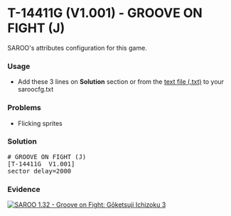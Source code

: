 # T-14411G (V1.001) - GROOVE ON FIGHT (J)

SAROO's attributes configuration for this game.

### Usage

- Add these 3 lines on **Solution** section or from the [text file (.txt)](./config.txt) to your saroocfg.txt

### Problems

- Flicking sprites

### Solution

<pre># GROOVE ON FIGHT (J)
[T-14411G  V1.001]
sector_delay=2000</pre>

### Evidence

[![SAROO 1.32 - Groove on Fight: Gōketsuji Ichizoku 3](https://img.youtube.com/vi/K3ajIqWbAVw/0.jpg)](https://www.youtube.com/watch?v=K3ajIqWbAVw)